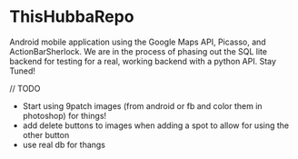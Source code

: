 ThisHubbaRepo
=============

Android mobile application using the Google Maps API, Picasso, and ActionBarSherlock. We are in the process of phasing out the SQL lite backend for testing for a real, working backend with a python API. Stay Tuned!

// TODO
- Start using 9patch images (from android or fb and color them in photoshop) for things!
- add delete buttons to images when adding a spot to allow for using the other button
- use real db for thangs